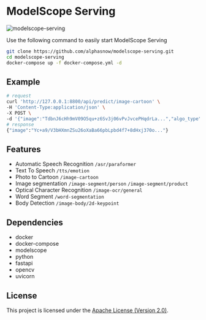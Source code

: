 # ModelScope Serving
![modelscope-serving](https://socialify.git.ci/alphasnow/modelscope-serving/image?description=1&font=Inter&language=1&name=1&pattern=Plus&theme=Auto)

Use the following command to easily start ModelScope Serving
```bash
git clone https://github.com/alphasnow/modelscope-serving.git
cd modelscope-serving
docker-compose up -f docker-compose.yml -d
```

## Example
```bash
# request
curl 'http://127.0.0.1:8800/api/predict/image-cartoon' \
-H 'Content-Type:application/json' \
-X POST \
-d '{"image":"TdbnJ6cHh9mV09O5qu+z6Sv3j06vPvJvcePHqdrLa...","algo_type":"anime"}'
# response
{"image":"Yc+a9/V3bHXmnZSu26oXaBa66pbLpbd4f7+8dHxj370o..."}
```

## Features
- Automatic Speech Recognition `/asr/paraformer`
- Text To Speech `/tts/emotion`
- Photo to Cartoon `/image-cartoon`
- Image segmentation `/image-segment/person` `/image-segment/product`
- Optical Character Recognition `/image-ocr/general`
- Word Segment `/word-segmentation`
- Body Detection `/image-body/2d-keypoint`

## Dependencies
- docker
- docker-compose
- modelscope
- python
- fastapi
- opencv
- uvicorn

## License
This project is licensed under the [Apache License (Version 2.0)](LICENSE).